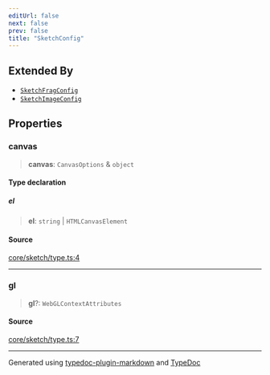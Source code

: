 ```yaml
---
editUrl: false
next: false
prev: false
title: "SketchConfig"
---
```


## Extended By

- [`SketchFragConfig`](/api/interfaces/sketchfragconfig/)
- [`SketchImageConfig`](/api/interfaces/sketchimageconfig/)

## Properties

### canvas

> **canvas**: `CanvasOptions` & `object`

#### Type declaration

##### el

> **el**: `string` \| `HTMLCanvasElement`

#### Source

[core/sketch/type.ts:4](https://github.com/tetracalibers/sketchgl/blob/4d560c2/lib/core/sketch/type.ts#L4)

***

### gl

> **gl**?: `WebGLContextAttributes`

#### Source

[core/sketch/type.ts:7](https://github.com/tetracalibers/sketchgl/blob/4d560c2/lib/core/sketch/type.ts#L7)

***
Generated using [typedoc-plugin-markdown](https://www.npmjs.com/package/typedoc-plugin-markdown) and [TypeDoc](https://typedoc.org/)
